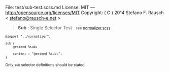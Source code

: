 File:      test/sub-test.scss.md
License:   MIT — http://opensource.org/licenses/MIT
Copyright: ( C ) 2014 Stefano F. Rausch < stefano@rausch-e.net >

> **Sub** : Single Selector Test  
> <small> see [normalizer.scss](../_normalizer.scss.md) </smalll>

    @import "../normalizer";

    sub {
        @extend %sub;

        content : "@extend %sub;";
    }

Only `sub` selector definitions should be stated.
